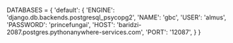 DATABASES = {
    'default': {
        'ENGINE': 'django.db.backends.postgresql_psycopg2',
        'NAME': 'gbc',
        'USER': 'almus',
        'PASSWORD': 'princefungai',
        'HOST': 'baridzi-2087.postgres.pythonanywhere-services.com',
        'PORT': '12087',
    }
}